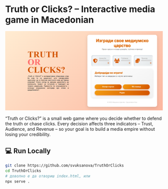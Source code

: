 # Truth or Clicks? – Interactive media game in Macedonian

![Screenshot of the game](image/projectImage.png)

“Truth or Clicks?” is a small web game where you decide whether to defend the truth or chase clicks. 
Every decision affects three indicators – Trust, Audience, and Revenue – so your goal is to build a media empire without losing your credibility.




## 💻 Run Locally

```bash
git clone https://github.com/svuksanova/TruthOrClicks
cd TruthOrClicks
# доволно е да отвориш index.html, или
npx serve .
